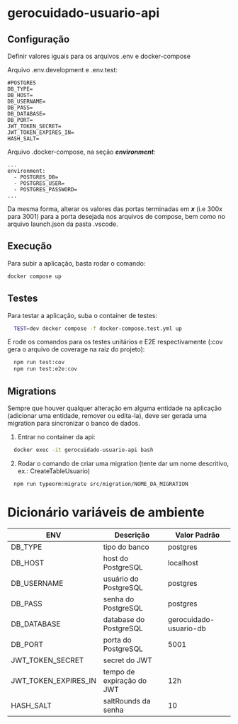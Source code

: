 # gerocuidado-usuario-api

## Configuração

Definir valores iguais para os arquivos .env e docker-compose

Arquivo .env.development e .env.test:

    #POSTGRES
    DB_TYPE=
    DB_HOST=
    DB_USERNAME=
    DB_PASS=
    DB_DATABASE=
    DB_PORT=
    JWT_TOKEN_SECRET=
    JWT_TOKEN_EXPIRES_IN=
    HASH_SALT=

Arquivo .docker-compose, na seção **_environment_**:

    ...
    environment:
      - POSTGRES_DB=
      - POSTGRES_USER=
      - POSTGRES_PASSWORD=
    ...

Da mesma forma, alterar os valores das portas terminadas em **_x_** (i.e 300x para 3001) para a porta desejada nos arquivos de compose, bem como no arquivo launch.json da pasta .vscode.

## Execução

  Para subir a aplicação, basta rodar o comando:

  ```bash
  docker compose up
  ```

## Testes

  Para testar a aplicação, suba o container de testes:

  ```bash
    TEST=dev docker compose -f docker-compose.test.yml up
  ```

 E rode os comandos para os testes unitários e E2E respectivamente (:cov gera o arquivo de coverage na raiz do projeto):
  ```bash
    npm run test:cov
    npm run test:e2e:cov
  ```

 ## Migrations

  Sempre que houver qualquer alteração em alguma entidade na aplicação (adicionar uma entidade, remover ou edita-la), deve ser gerada uma migration para sincronizar o banco de dados.

  1. Entrar no container da api:

  ```bash
    docker exec -it gerocuidado-usuario-api bash
  ```

  2. Rodar o comando de criar uma migration (tente dar um nome descritivo, ex.: CreateTableUsuario)

  ```bash
    npm run typeorm:migrate src/migration/NOME_DA_MIGRATION
  ```

# Dicionário variáveis de ambiente

| ENV                  | Descrição                 | Valor Padrão           |
| -------------------- | ------------------------- | ---------------------- |
| DB_TYPE              | tipo do banco             | postgres               |
| DB_HOST              | host do PostgreSQL        | localhost              |
| DB_USERNAME          | usuário do PostgreSQL     | postgres               |
| DB_PASS              | senha do PostgreSQL       | postgres               |
| DB_DATABASE          | database do PostgreSQL    | gerocuidado-usuario-db |
| DB_PORT              | porta do PostgreSQL       | 5001                   |
| JWT_TOKEN_SECRET     | secret do JWT             |                        |
| JWT_TOKEN_EXPIRES_IN | tempo de expiração do JWT | 12h                    |
| HASH_SALT            | saltRounds da senha       | 10                     |
